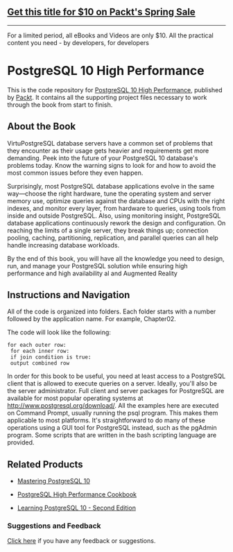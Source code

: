 ## [Get this title for $10 on Packt's Spring Sale](https://www.packt.com/B08774?utm_source=github&utm_medium=packt-github-repo&utm_campaign=spring_10_dollar_2022)
-----
For a limited period, all eBooks and Videos are only $10. All the practical content you need \- by developers, for developers

# PostgreSQL 10 High Performance
This is the code repository for [PostgreSQL 10 High Performance](https://www.packtpub.com/big-data-and-business-intelligence/postgresql-10-high-performance?utm_source=github&utm_medium=repository&utm_campaign=9781788474481), published by [Packt](https://www.packtpub.com/?utm_source=github). It contains all the supporting project files necessary to work through the book from start to finish.
## About the Book
VirtuPostgreSQL database servers have a common set of problems that they encounter as their usage gets heavier and requirements get more demanding. Peek into the future of your PostgreSQL 10 database's problems today. Know the warning signs to look for and how to avoid the most common issues before they even happen.

Surprisingly, most PostgreSQL database applications evolve in the same way—choose the right hardware, tune the operating system and server memory use, optimize queries against the database and CPUs with the right indexes, and monitor every layer, from hardware to queries, using tools from inside and outside PostgreSQL. Also, using monitoring insight, PostgreSQL database applications continuously rework the design and configuration. On reaching the limits of a single server, they break things up; connection pooling, caching, partitioning, replication, and parallel queries can all help handle increasing database workloads.

By the end of this book, you will have all the knowledge you need to design, run, and manage your PostgreSQL solution while ensuring high performance and high availability
al and Augmented Reality 
## Instructions and Navigation
All of the code is organized into folders. Each folder starts with a number followed by the application name. For example, Chapter02.



The code will look like the following:
```
for each outer row:
 for each inner row:
 if join condition is true:
 output combined row
```

In order for this book to be useful, you need at least access to a PostgreSQL client that is
allowed to execute queries on a server. Ideally, you'll also be the server administrator. Full
client and server packages for PostgreSQL are available for most popular operating systems
at http://www.postgresql.org/download/. All the examples here are executed on
Command Prompt, usually running the psql program. This makes them applicable to most
platforms. It's straightforward to do many of these operations using a GUI tool for
PostgreSQL instead, such as the pgAdmin program. Some scripts that are written in the
bash scripting language are provided.

## Related Products
* [Mastering PostgreSQL 10](https://www.packtpub.com/big-data-and-business-intelligence/postgresql-high-performance-cookbook?utm_source=github&utm_medium=repository&utm_campaign=9781785284335)

* [PostgreSQL High Performance Cookbook](https://www.packtpub.com/big-data-and-business-intelligence/postgresql-high-performance-cookbook?utm_source=github&utm_medium=repository&utm_campaign=9781785284335)

* [Learning PostgreSQL 10 - Second Edition](https://www.packtpub.com/big-data-and-business-intelligence/learning-postgresql-10-second-edition?utm_source=github&utm_medium=repository&utm_campaign=9781788392013)

### Suggestions and Feedback
[Click here](https://docs.google.com/forms/d/e/1FAIpQLSe5qwunkGf6PUvzPirPDtuy1Du5Rlzew23UBp2S-P3wB-GcwQ/viewform) if you have any feedback or suggestions.
